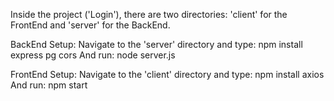 Inside the project ('Login'), there are two directories: 'client' for the FrontEnd and 'server' for the BackEnd.  

BackEnd Setup: Navigate to the 'server' directory and type: npm install express pg cors
And run: node server.js  

FrontEnd Setup: Navigate to the 'client' directory and type: npm install axios
And run: npm start